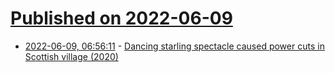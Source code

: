 # [Published on 2022-06-09](index.md)

* [2022-06-09, 06:56:11](https://news.ycombinator.com/item?id=31678284) - [Dancing starling spectacle caused power cuts in Scottish village (2020)](https://www.bbc.com/news/uk-scotland-tayside-central-55334891)
